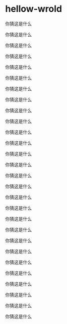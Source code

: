 # hellow-wrold
你猜这是什么

你猜这是什么

你猜这是什么

你猜这是什么

你猜这是什么

你猜这是什么

你猜这是什么

你猜这是什么

你猜这是什么

你猜这是什么

你猜这是什么

你猜这是什么

你猜这是什么

你猜这是什么

你猜这是什么

你猜这是什么

你猜这是什么

你猜这是什么

你猜这是什么

你猜这是什么

你猜这是什么

你猜这是什么

你猜这是什么

你猜这是什么

你猜这是什么

你猜这是什么

你猜这是什么

你猜这是什么


